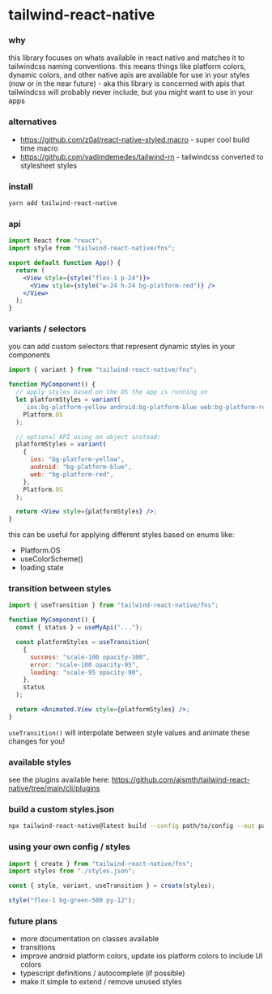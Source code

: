 # tailwind-react-native

### why

this library focuses on whats available in react native and matches it to tailwindcss naming conventions. this means things like platform colors, dynamic colors, and other native apis are available for use in your styles (now or in the near future) - aka this library is concerned with apis that tailwindcss will probably never include, but you might want to use in your apps

### alternatives

- https://github.com/z0al/react-native-styled.macro - super cool build time macro
- https://github.com/vadimdemedes/tailwind-rn - tailwindcss converted to stylesheet styles

### install

```bash
yarn add tailwind-react-native
```

### api

```jsx
import React from "react";
import style from "tailwind-react-native/fns";

export default function App() {
  return (
    <View style={style("flex-1 p-24")}>
      <View style={style("w-24 h-24 bg-platform-red")} />
    </View>
  );
}
```

### variants / selectors

you can add custom selectors that represent dynamic styles in your components

```jsx
import { variant } from "tailwind-react-native/fns";

function MyComponent() {
  // apply styles based on the OS the app is running on
  let platformStyles = variant(
    `ios:bg-platform-yellow android:bg-platform-blue web:bg-platform-red`,
    Platform.OS
  );

  // optional API using an object instead:
  platformStyles = variant(
    {
      ios: "bg-platform-yellow",
      android: "bg-platform-blue",
      web: "bg-platform-red",
    },
    Platform.OS
  );

  return <View style={platformStyles} />;
}
```

this can be useful for applying different styles based on enums like:

- Platform.OS
- useColorScheme()
- loading state

### transition between styles

```jsx
import { useTransition } from "tailwind-react-native/fns";

function MyComponent() {
  const { status } = useMyApi("...");

  const platformStyles = useTransition(
    {
      success: "scale-100 opacity-100",
      error: "scale-100 opacity-95",
      loading: "scale-95 opacity-90",
    },
    status
  );

  return <Animated.View style={platformStyles} />;
}
```

`useTransition()` will interpolate between style values and animate these changes for you! 

### available styles

see the plugins available here: https://github.com/ajsmth/tailwind-react-native/tree/main/cli/plugins

### build a custom styles.json

```bash
npx tailwind-react-native@latest build --config path/to/config --out path/for/styles
```

### using your own config / styles

```jsx
import { create } from "tailwind-react-native/fns";
import styles from "./styles.json";

const { style, variant, useTransition } = create(styles);

style("flex-1 bg-green-500 py-12");
```

### future plans

- more documentation on classes available
- transitions
- improve android platform colors, update ios platform colors to include UI colors
- typescript definitions / autocomplete (if possible)
- make it simple to extend / remove unused styles
